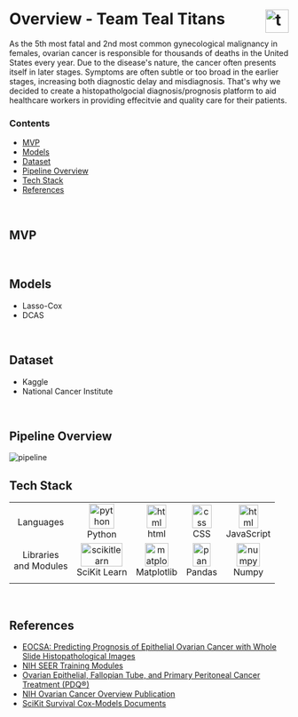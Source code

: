 # Overview - Team Teal Titans <img src="https://i.imgur.com/8jMAwKK.jpg" alt="tealRibbon" style="float:right;width:42px;height:42px;"/>
As the 5th most fatal and 2nd most common gynecological malignancy in females, ovarian cancer is responsible for thousands of deaths in the United States every year. Due to the disease's nature, the cancer often presents itself in later stages. Symptoms are often subtle or too broad in the earlier stages, increasing both diagnostic delay and misdiagnosis. That's why we decided to create a histopatholgocial diagnosis/prognosis platform to aid healthcare workers in providing effecitvie and quality care for their patients. 

### Contents

- [MVP](#mvp)
- [Models](#models)
- [Dataset](#dataset)
- [Pipeline Overview](#pipeline)
- [Tech Stack](#techStack)
- [References](#references)

<br>
<div id="mvp"></div>

## MVP

<br>
<div id="models"></div>

## Models
* Lasso-Cox
* DCAS

<br>
<div id="dataset"></div>

## Dataset
* Kaggle
* National Cancer Institute

<br>
<div id="pipeline"></div>

## Pipeline Overview
<img src="https://i.imgur.com/kkATnzz.png" alt="pipeline" />

<br>
<div id="techStack"></div>

## Tech Stack

|     |     |     |     |     |
|:---:|:---:|:---:|:---:|:---:|
| Languages |  <img src="https://i.imgur.com/FZQyxHY.png" alt="python" style="width:45px;height:45px;"/> <br> Python    	| <img src="https://i.imgur.com/7ZpFBVN.png" alt="html" style="width:35px;height:42px;"/> <br> html| <img src="https://i.imgur.com/XcZjC6l.png" alt="css" style="width:35px;height:42px;"/> <br> CSS       	| <img src="https://i.imgur.com/TyUUxu9.png" alt="html" style="width:35px;height:42px;"/> <br> JavaScript 	|
| Libraries<br>and Modules 	| <img src="https://i.imgur.com/67mQ0tg.png" alt="scikitlearn" style="width:75px;height:42px;"/> <br> SciKit Learn	| <img src="https://i.imgur.com/YLwLp89.png" alt="matplotlib" style="width:42px;height:42px;"/> <br> Matplotlib 	| <img src="https://i.imgur.com/g6W0Bhh.png" alt="pandas" style="width:32px;height:42px;"/> <br> Pandas  	| <img src="https://i.imgur.com/AjVejot.png" alt="numpy" style="width:42px;height:42px;"/> <br> Numpy    |       	|
|     |     |     |     |     |

<br>
<div id="references"></div>

## References
* [EOCSA: Predicting Prognosis of Epithelial Ovarian Cancer with Whole Slide Histopathological Images](https://www.sciencedirect.com/science/article/pii/S0957417422009484)
* [NIH SEER Training Modules](https://training.seer.cancer.gov/disease/categories/classification.html)
* [Ovarian Epithelial, Fallopian Tube, and Primary Peritoneal Cancer Treatment (PDQ®)](https://www.cancer.gov/types/ovarian/patient/ovarian-epithelial-treatment-pdq#section/all)
* [NIH Ovarian Cancer Overview Publication](https://www.ncbi.nlm.nih.gov/pmc/articles/PMC7290868/)
* [SciKit Survival Cox-Models Documents](https://scikit-survival.readthedocs.io/en/stable/user_guide/coxnet.html)
